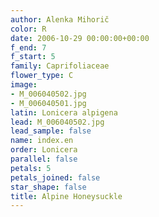 ```yaml
---
author: Alenka Mihorič
color: R
date: 2006-10-29 00:00:00+00:00
f_end: 7
f_start: 5
family: Caprifoliaceae
flower_type: C
image:
- M_006040502.jpg
- M_006040501.jpg
latin: Lonicera alpigena
lead: M_006040502.jpg
lead_sample: false
name: index.en
order: Lonicera
parallel: false
petals: 5
petals_joined: false
star_shape: false
title: Alpine Honeysuckle
---
```


